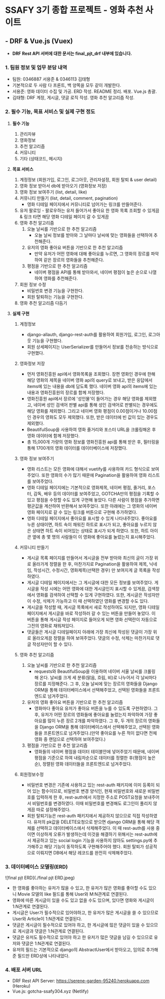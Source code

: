 # SSAFY 3기 종합 프로젝트 - 영화 추천 사이트

## - DRF & Vue.js (Vuex)





* **DRF Rest API 서버에 대한 문서는 final_pjt_drf 내부에 있습니다.**





### 1. 팀원 정보 및 업무 분담 내역

- 팀원: 0346887 서용준 & 0346113 김태형
- 기본적으로 두 사람 다 프론트, 백 양쪽을 모두 같이 개발한다.
- 서용준: 영화 데이터 수집 및 가공. ERD 작성. README 정리. 배포. Vue.js 총괄.
- 김태형: DRF 계정, 게시글, 댓글 로직 작성. 영화 추천 알고리즘 작성.





### 2. 필수 기능, 목표 서비스 및 실제 구현 정도

1. **필수 기능**
   
   1. 관리자뷰
   2. 영화정보
   3. 추천 알고리즘
   4. 커뮤니티
   5. 기타 (상태코드, 메시지)
   
2. **목표 서비스**

   1. 계정정보 (회원가입, 로그인, 로그아웃, 관리자설정, 회원 탈퇴 & user detail)
   2. 영화 정보 받아서 db에 받아오기 (영화정보 저장)
   3. 영화 정보 보여주기 (list, detail, like)
   4. 커뮤니티 만들기 (list, detail, comment, pagination)
      - 영화 디테일 페이지에서 커뮤니티로 넘어가는 링크를 만들어준다.
   5. 유저 팔로잉 - 팔로우하는 유저 들어가서 좋아요 한 영화 목록 조회할 수 있게끔 & 링크 타면 해당 영화 디테일 페이지 갈 수 있게끔
   6. 영화 추천 알고리즘 
      1. 오늘 날씨를 기반으로 한 추천 알고리즘
         - 오늘 날씨 정보를 받아와 그 날마다 날씨에 맞는 영화들을 선택하여 추천해준다.
      2. 유저의 영화 좋아요 버튼을 기반으로 한 추천 알고리즘
         - 만약 유저가 어떤 영화에 대해 좋아요를 누르면, 그 영화의 장르를 파악하여 같은 장르의 영화들을 추천해준다.
      3. 평점을 기반으로 한 추천 알고리즘
         - 네이버 평점을 API를 통해 받아와서, 네이버 평점이 높은 순으로 나열하여 영화를 추천해준다.
   7. 회원 정보 수정
      - 비밀번호 변경 기능을 구현한다.
      - 회원 탈퇴하는 기능을 구현한다.
   8. 영화 추천 알고리즘 다듬기
3. **실제 구현**

   1. 계정정보
      - django-allauth, django-rest-auth를 활용하여 회원가입, 로그인, 로그아웃 기능을 구현했다.
      - 회원 상세페이지는 UserSerializer를 만들어서 정보를 전송하는 방식으로 구현했다.
   2. 영화정보 저장
      - 먼저 영화진흥원 api에서 영화목록을 조회했다. 장편 영화인 경우에 한해 해당 영화의 제목을 네이버 영화 api의 query로 보내고, 받은 응답에서 items에 있는 내용을 db에 담도록 했다. 네이버 영화 api의 items에 있는 내용과 영화진흥원의 장르를 함께 저장했다.
      - 영화진흥원 api에서 장르에 '성인물'이 들어가는 경우 해당 영화를 제외했고, 네이버 성인 검색어 판별 api를 통해 성인 검색어로 판별되는 경우에도 해당 영화를 제외했다. 그리고 네이버 영화 평점이 0.00점이거나 10.00점인 경우의 영화도 모두 제외했다. 또한, 받은 데이터에 빈 값이 있는 경우도 제외했다.
      - BeautifulSoup을 사용하여 영화 줄거리와 포스터 URL을 크롤링해온 후 영화 데이터에 함께 저장했다.
      - 총 15,000개 가량의 영화 정보를 영화진흥원 api를 통해 받은 후, 필터링을 통해 1700개의 영화 데이터를 데이터베이스에 저장했다.

   3. 영화 정보 보여주기

      - 영화 리스트는 모든 영화에 대해서 vuetify를 사용하여 카드 형식으로 보여주었다. 또한 영화의 수가 많기 때문에 Pagination을 활용하여 영화 리스트를 보여주었다.
      - 영화 디테일 페이지에는 기본적으로 영화제목, 네이버 평점, 줄거리, 포스터, 감독, 배우 등의 데이터를 보여주었고, GOTCHA만의 평점을 기록할 수 있고 평점을 수정할 수도 있게 구현해 놓았다. 다른 사람이 평점을 추가하면 평균값을 계산하여 반환해서 보여주었다. 또한 아래에는 그 영화의 네이버 영화 페이지로 갈 수 있는 링크를 버튼으로 구현해 추가하였다.
      - 영화 디테일 페이지에서 좋아요를 표시할 수 있게 나타내주었다. 좋아요를 누른 상태이면, 하트 속이 채워진 하트로 표시가 되고, 좋아요를 누르지 않은 상태면 하트 속이 비어있는 상태로 표시가 되게 하였다. 또한, 하트 아이콘 옆에 총 몇 명의 사람들이 이 영화에 좋아요를 눌렀는지 표시해주었다.

   4. 커뮤니티 만들기

      - 게시글 목록 페이지를 만들어서 게시글을 전부 받아와 최신의 글이 가장 위로 올라가게 정렬을 한 후, 마찬가지로 Pagination을 활용하여 제목, 닉네임, 작성시간, 수정시간, 영화제목(선택한 경우) 만 보여지게 글 목록을 작성하였다.
      - 게시글 디테일 페이지에서는 그 게시글에 대한 모든 정보를 보여주었다. 게시글을 작성 시에는 어떤 영화에 대한 게시글인지 표시할 수 있게끔, 검색창에서 영화를 검색하여 선택할 수 있게 구현하였다. 또한, 게시글은 작성자만이 수정, 삭제가 가능하고 이 때 선택하였던 영화를 변경할 수도 있다.
      - 게시글을 작성할 때, 게시글 목록에서 새로 작성하여도 되지만, 영화 디테일 페이지에서 게시글을 바로 작성하러 갈 수 있는 버튼을 만들어 놓았다. 이 버튼을 통해 게시글 작성 페이지로 들어오게 되면 영화 선택란이 자동으로 그전의 영화로 채워져있다.
      - 댓글들은 게시글 디테일페이지 아래에 가장 최신에 작성된 댓글이 가장 위로 올라오게끔 정렬을 하여 보여주었다. 댓글의 수정, 삭제는 마찬가지로 댓글 작성자만이 할 수 있다.

   5. 영화 추천 알고리즘

      1. 오늘 날씨를 기반으로 한 추천 알고리즘
         - requests와 BeautifulSoup을 이용하여 네이버 서울 날씨를 크롤링 해 온다. 날씨를 크게 세 분류(맑음, 흐림, 비)로 나누어서 각 날씨마다 장르를 지정해준다. 그 후, 오늘 날씨에 맞는 장르의 영화들을 Django ORM을 통해 데이터베이스에서 선택해주었고, 선택된 영화들을 프론트엔드로 넘겨주었다.
      2. 유저의 영화 좋아요 버튼을 기반으로 한 추천 알고리즘
         - 영화마다 좋아요 유저가 좋아요 버튼을 누를 수 있도록 구현하였다. 그 후, 유저가 어떤 장르의 영화들에 좋아요를 눌렀는지 파악하여 가장 좋아요를 많이 누른 장르 2개를 파악하였다. 그 후, 두 개의 장르의 영화들을 Django ORM을 통해 데이터베이스에서 선택해주었고, 선택된 영화들을 프론트엔드로 넘겨주었다.(만약 좋아요를 누른 적이 없다면 전체 영화 중 랜덤으로 선택하여 보여주었다.)
      3. 평점을 기반으로 한 추천 알고리즘
         - 영화들의 네이버 평점을 데이터 테이블안에 넣어주었기 때문에, 네이버 평점을 기준으로 하여 내림차순으로 데이터를 정렬한 후(평점이 높은 순), 정렬된 영화 데이터들을 프론트엔드로 넘겨주었다.

   6. 회원정보수정

      - 비밀번호 변경은 기존에 사용하고 있는 rest-auth 패키지에 이미 등록이 되어 있는 함수이므로, 비밀번호 변경 양식인, 현재 비밀번호와 새로운 비밀번호를 입력하게 한 후, rest-auth에서 지정한 주소로 POST요청을 보내주어서 비밀번호를 변경하였다. 이때 비밀번호를 변경해도 로그인이 풀리지 않게끔 따로 설정해주었다.
      - 회원 탈퇴기능은 rest-auth 패키지에서 제공하지 않으므로 직접 작성하였다. 유저의 pk값을 DELETE요청으로 받으면 django ORM을 통해 해당 객체를 선택하고 데이터베이스에서 삭제해주었다. 이 때 rest-auth를 사용 중이면 이상하게 오류가 발생하는데 이것을 해결하기 위해서는 rest-auth에서 제공하고 있는 social login 기능을 사용하지 않아도 settings.py에 추가해주고 해당 기능이 동작하도록 구현해주어야 했다. 회원 탈퇴가 성공적으로 이뤄지면 DB에서 해당 레코드를 완전히 삭제해주었다.





### 3. 데이터베이스 모델링(ERD)

![final pjt ERD](./final pjt ERD.jpeg)

- 한 영화를 좋아하는 유저가 많을 수 있고, 한 유저가 많은 영화를 좋아할 수도 있으니 Movie 모델의 like 필드를 통해 User와 M:N관계로 연결된다.
- 영화에 따른 게시글이 있을 수도 있고 없을 수도 있으며, 있다면 영화와 게시글이 1:N관계로 연결된다.
- 게시글은 User가 필수적으로 있어야하고, 한 유저가 많은 게시글을 쓸 수 있으므로 User와 Article이 1:N관계로 연결된다.
- 댓글은 게시글이 필수적으로 있어야 하고, 한 게시글에 많은 댓글이 있을 수 있으므로 게시글과 댓글은 1:N관계로 연결된다.
- 댓글은 유저도 필수적으로 있어야 하고 한 유저가 많은 댓글을 남길 수 있으므로 유저와 댓글은 1:N관계로 연결된다.
- 유저의 필드는 기본적으로 django의 AbstractUser에서 받아오고, 임의로 추가해준 필드만 ERD상에 나타내었다.





### 4. 배포 서버 URL

- DRF Rest API Server: https://serene-garden-95240.herokuapp.com (Heroku)
- Vue.js: gotcha-ssafy304.xyz (Netlify)
